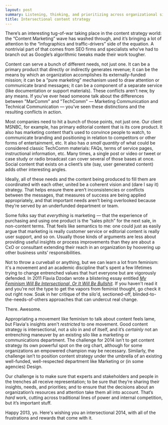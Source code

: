 ```yaml
---
layout: post
summary: Listening, thinking, and prioritizing across organizational silos is harder than building new ones, but it's what we need.
title: Intersectional content strategy
---
```

There’s an interesting tug-of-war taking place in the content strategy world: the “Content Marketing” wave has washed through, and it’s bringing a lot of attention to the “infographics and traffic-drivers” side of the equation. A nontrivial part of that comes from SEO firms and specialists who’ve had to branch out as Google’s algorithmic tweaks made their work tougher.

Content can serve a bunch of different needs, not just one. It can be a primary product that directly or indirectly generates revenue; it can be the means by which an organization accomplishes its externally-funded mission; it can be a “pure marketing” mechanism used to draw attention or communicate brand messages; it can be a component of a separate service (like documentation or support materials). These conflicts aren’t new, by any means. If you’ve ever head someone talk about the differences between "MarComm" and "TechComm" — Marketing Communication and Technical Communication — you’ve seen these distinctions and the resulting conflicts in action.

Most companies need to hit a bunch of those points, not just one. Our client MSNBC, for example, has primary editorial content that is its core product. It also has marketing content that’s used to convince people to watch, to communicate branding and positioning in relation to competitors or other forms of entertainment, etc. It also has *a small quantity* of what could be considered classic TechComm materials: FAQs, terms of service pages, instructional information, etc. Many times, a single post or video or tweet or case study or radio broadcast can cover several of those bases at once. Social content that exists on a client’s site (say, user generated content) adds other interesting angles.

Ideally, all of these needs and the content being produced to fill them are coordinated with each other, united be a coherent vision and (dare I say it) strategy. That helps ensure there aren’t inconsistencies or conflicts between the messages, that measures of success are being applied appropriately, and that important needs aren’t being overlooked because they’re served by an underfunded department or team.

Some folks say that *everything* is marketing — that the experience of purchasing and using one product is the “sales pitch” for the next sale, in non-content terms. That feels like semantics to me: one could just as easily argue that marketing is really customer service or editorial content is really user support, and so on. Usually those kinds of arguments are less about providing useful insights or process improvements than they are about a CxO or consultant extending their reach in an organization by hoovering up other business units’ responsibilities.

Not to throw a curveball or anything, but we can learn a lot from feminism: it's a movement and an academic discipline that's spent a few lifetimes trying to change entrenched values that hurt everyone but are vigorously defended. In 2011 Flavia Dzodan wrote a blistering essay entitled *[My Feminism Will Be Intersectional, Or It Will Be Bullshit](http://tigerbeatdown.com/2011/10/10/my-feminism-will-be-intersectional-or-it-will-be-bullshit/).* If you haven't read it and you're not the type to get the vapors from feminist thought, go check it out right now. Soak in her critique of the silo'd, sectioned-off, blinded-to-the-needs-of-others approaches that can undercut real change.

There. Awesome.

Appropriating a movement like feminism to talk about content feels lame, but Flavia's insights aren't *restricted* to one movement. Good content strategy is intersectional, not a silo in and of itself, and it’s *certainly* not an entrenching maneuver by an existing silo like a marketing or communications department. The challenge for 2014 isn’t to get content strategy its own powerful spot on the org chart, although for some organizations an empowered champion may be necessary. Similarly, the challenge isn’t to position content strategy under the umbrella of an existing well-funded, well-respected department like Marketing or (in some agencies) Design.

Our challenge is to make sure that experts and stakeholders and people in the trenches all receive representation; to be sure that they’re sharing their insights, needs, and priorities; and to ensure that the decisions about an organization’s resources and attention take them all into account. That’s *hard* work, cutting across traditional lines of power and internal competition, but it’s important stuff.

Happy 2013, yo. Here's wishing you an intersectional 2014, with all of the frustrations and rewards that come with it.

